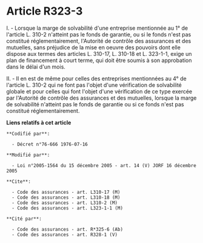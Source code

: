 # Article R323-3

I. - Lorsque la marge de solvabilité d'une entreprise mentionnée au 1° de l'article L. 310-2 n'atteint pas le fonds de
garantie, ou si le fonds n'est pas constitué réglementairement, l'Autorité de contrôle des assurances et des mutuelles, sans
préjudice de la mise en oeuvre des pouvoirs dont elle dispose aux termes des articles L. 310-17, L. 310-18 et L. 323-1-1,
exige un plan de financement à court terme, qui doit être soumis à son approbation dans le délai d'un mois.

II. - Il en est de même pour celles des entreprises mentionnées au 4° de l'article L. 310-2 qui ne font pas l'objet d'une
vérification de solvabilité globale et pour celles qui font l'objet d'une vérification de ce type exercée par l'Autorité de
contrôle des assurances et des mutuelles, lorsque la marge de solvabilité n'atteint pas le fonds de garantie ou si ce fonds
n'est pas constitué réglementairement.

**Liens relatifs à cet article**

	**Codifié par**:

	  - Décret n°76-666 1976-07-16

	**Modifié par**:

	  - Loi n°2005-1564 du 15 décembre 2005 - art. 14 (V) JORF 16 décembre 2005

	**Cite**:

	  - Code des assurances - art. L310-17 (M)
	  - Code des assurances - art. L310-18 (M)
	  - Code des assurances - art. L310-2 (M)
	  - Code des assurances - art. L323-1-1 (M)

	**Cité par**:

	  - Code des assurances - art. R*325-6 (Ab)
	  - Code des assurances - art. R328-1 (V)
